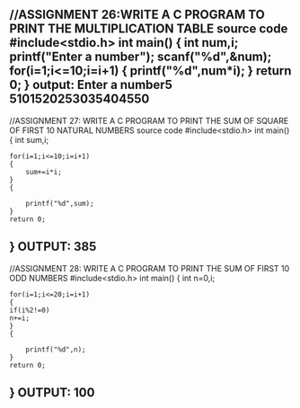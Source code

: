 //ASSIGNMENT 26:WRITE A C PROGRAM TO PRINT THE MULTIPLICATION TABLE
source code
#include<stdio.h>
int main()
{
	int num,i;
	printf("Enter a number");
	scanf("%d",&num);
	for(i=1;i<=10;i=i+1)
	{
		printf("%d",num*i);
	}
	return 0;
}
output:
Enter a number5
5101520253035404550
--------------------------------
//ASSIGNMENT 27:
WRITE A C PROGRAM TO PRINT THE SUM OF SQUARE OF FIRST 10 NATURAL NUMBERS
source code
#include<stdio.h>
int main()
{
	int sum,i;

	for(i=1;i<=10;i=i+1)
	{
		sum+=i*i;
	}
	{
	
		printf("%d",sum);
	}
	return 0;
}
OUTPUT:
385
--------------------------------
//ASSIGNMENT 28:
WRITE A C PROGRAM TO PRINT THE SUM OF FIRST 10 ODD NUMBERS
#include<stdio.h>
int main()
{
	int n=0,i;

	for(i=1;i<=20;i=i+1)
	{
	if(i%2!=0)
	n+=i;
	}
	{
	
		printf("%d",n);
	}
	return 0;
}
OUTPUT:
100
--------------------------------
























